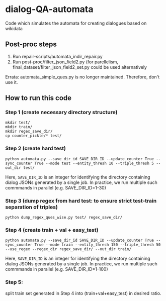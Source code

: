 # dialog-QA-automata
Code which simulates the automata for creating dialogues based on wikidata

## Post-proc steps
1. Run repair-scripts/automata_indir_repair.py 
2. Run post-proc/filter_json_field2.py (for parellelism, final_dataset/filter_json_field2_set.py could be used alternatively

Errata:
automata_simple_ques.py is no longer maintained. Therefore, don't use it.

## How to run this code

### Step 1 (create necessary directory structure) 
```
mkdir test/
mkdir train/
mkdir regex_save_dir/
cp counter_pickle/* test/
```

### Step 2 (create hard test)
```
python automata.py --save_dir_id SAVE_DIR_ID --update_counter True --sync_counter True --mode test --entity_thresh 10 --triple_thresh 5 --out_dir test/
```
Here, `SAVE_DIR_ID` is an integer for identifying the directory containing dialog JSONs generated by a single job. In practice, we run multiple such commmands in parallel (e.g. SAVE_DIR_ID=1-30)

### Step 3 (dump regex from hard test: to ensure strict test-train separation of triples)
```
python dump_regex_ques_wise.py test/ regex_save_dir/
```

### Step 4 (create train + val + easy_test)

```
python automata.py --save_dir_id SAVE_DIR_ID --update_counter True --sync_counter True --mode train --entity_thresh 150 --triple_thresh 50 --use_regex --regex_dir regex_save_dir/ --out_dir train/
```
Here, `SAVE_DIR_ID` is an integer for identifying the directory containing dialog JSONs generated by a single job. In practice, we run multiple such commmands in parallel (e.g. SAVE_DIR_ID=1-100)

### Step 5:
split train set generated in Step 4 into (train+val+easy_test) in desired ratio.
